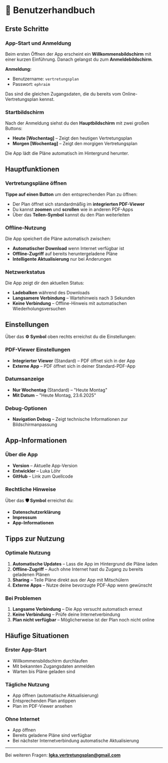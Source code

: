 # 📖 Benutzerhandbuch

## Erste Schritte

### App-Start und Anmeldung

Beim ersten Öffnen der App erscheint ein **Willkommensbildschirm** mit einer kurzen Einführung. Danach gelangst du zum **Anmeldebildschirm**.

**Anmeldung:**
- Benutzername: `vertretungsplan`
- Passwort: `ephraim`

Das sind die gleichen Zugangsdaten, die du bereits vom Online-Vertretungsplan kennst.

### Startbildschirm

Nach der Anmeldung siehst du den **Hauptbildschirm** mit zwei großen Buttons:

- **Heute [Wochentag]** – Zeigt den heutigen Vertretungsplan
- **Morgen [Wochentag]** – Zeigt den morgigen Vertretungsplan

Die App lädt die Pläne automatisch im Hintergrund herunter.

## Hauptfunktionen

### Vertretungspläne öffnen

**Tippe auf einen Button** um den entsprechenden Plan zu öffnen:

- Der Plan öffnet sich standardmäßig im **integrierten PDF-Viewer**
- Du kannst **zoomen** und **scrollen** wie in anderen PDF-Apps
- Über das **Teilen-Symbol** kannst du den Plan weiterleiten

### Offline-Nutzung

Die App speichert die Pläne automatisch zwischen:

- **Automatischer Download** wenn Internet verfügbar ist
- **Offline-Zugriff** auf bereits heruntergeladene Pläne
- **Intelligente Aktualisierung** nur bei Änderungen

### Netzwerkstatus

Die App zeigt dir den aktuellen Status:

- **Ladebalken** während des Downloads
- **Langsamere Verbindung** – Wartehinweis nach 3 Sekunden
- **Keine Verbindung** – Offline-Hinweis mit automatischen Wiederholungsversuchen

## Einstellungen

Über das **⚙️ Symbol** oben rechts erreichst du die Einstellungen:

### PDF-Viewer Einstellungen

- **Integrierter Viewer** (Standard) – PDF öffnet sich in der App
- **Externe App** – PDF öffnet sich in deiner Standard-PDF-App

### Datumsanzeige

- **Nur Wochentag** (Standard) – "Heute Montag"
- **Mit Datum** – "Heute Montag, 23.6.2025"

### Debug-Optionen

- **Navigation Debug** – Zeigt technische Informationen zur Bildschirmanpassung

## App-Informationen

### Über die App

- **Version** – Aktuelle App-Version
- **Entwickler** – Luka Löhr
- **GitHub** – Link zum Quellcode

### Rechtliche Hinweise

Über das **🛡️ Symbol** erreichst du:

- **Datenschutzerklärung**
- **Impressum**
- **App-Informationen**

## Tipps zur Nutzung

### Optimale Nutzung

1. **Automatische Updates** – Lass die App im Hintergrund die Pläne laden
2. **Offline-Zugriff** – Auch ohne Internet hast du Zugang zu bereits geladenen Plänen  
3. **Sharing** – Teile Pläne direkt aus der App mit Mitschülern
4. **Externe Apps** – Nutze deine bevorzugte PDF-App wenn gewünscht

### Bei Problemen

1. **Langsame Verbindung** – Die App versucht automatisch erneut
2. **Keine Verbindung** – Prüfe deine Internetverbindung
3. **Plan nicht verfügbar** – Möglicherweise ist der Plan noch nicht online

## Häufige Situationen

### Erster App-Start
- Willkommensbildschirm durchlaufen
- Mit bekannten Zugangsdaten anmelden
- Warten bis Pläne geladen sind

### Tägliche Nutzung
- App öffnen (automatische Aktualisierung)
- Entsprechenden Plan antippen
- Plan im PDF-Viewer ansehen

### Ohne Internet
- App öffnen
- Bereits geladene Pläne sind verfügbar
- Bei nächster Internetverbindung automatische Aktualisierung

---

Bei weiteren Fragen: **lgka.vertretungsplan@gmail.com**